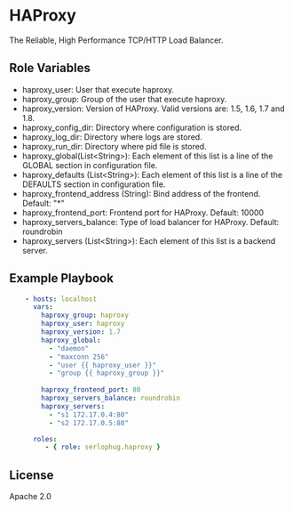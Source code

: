 HAProxy
=========

The Reliable, High Performance TCP/HTTP Load Balancer. 


Role Variables
--------------
- haproxy_user: User that execute haproxy.
- haproxy_group: Group of the user that execute haproxy.
- haproxy_version: Version of HAProxy. Valid versions are: 1.5, 1.6, 1.7 and 1.8.
- haproxy_config_dir: Directory where configuration is stored.
- haproxy_log_dir: Directory where logs are stored.
- haproxy_run_dir: Directory where pid file is stored.
- haproxy_global(List\<String\>): Each element of this list is a line of the GLOBAL section in configuration file. 
- haproxy_defaults (List\<String\>): Each element of this list is a line of the DEFAULTS section in configuration file. 
- haproxy_frontend_address (String): Bind address of the frontend. Default: "*"
- haproxy_frontend_port: Frontend port for HAProxy. Default: 10000
- haproxy_servers_balance: Type of load balancer for HAProxy. Default: roundrobin
- haproxy_servers (List\<String\>): Each element of this list is a backend server.

Example Playbook
----------------
``` yaml
    - hosts: localhost
      vars: 
        haproxy_group: haproxy
        haproxy_user: haproxy
        haproxy_version: 1.7
        haproxy_global:
          - "daemon"
          - "maxconn 256"
          - "user {{ haproxy_user }}"
          - "group {{ haproxy_group }}"
        
        haproxy_frontend_port: 80
        haproxy_servers_balance: roundrobin
        haproxy_servers: 
          - "s1 172.17.0.4:80"
          - "s2 172.17.0.5:80"

      roles:
         - { role: serlophug.haproxy }
```

License
-------

Apache 2.0

